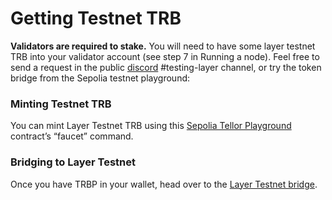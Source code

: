 # Getting Testnet TRB

**Validators are required to stake.**  You will need to have some layer testnet TRB into your validator account (see step 7 in Running a node). Feel free to send a request in the public [discord](https://discord.gg/tellor) #testing-layer channel, or try the token bridge from the Sepolia testnet playground:

### Minting Testnet TRB

You can mint Layer Testnet TRB using this [Sepolia Tellor Playground ](https://sepolia.etherscan.io/address/0x3251838bd813fdf6a97D32781e011cce8D225d59#writeContract)contract’s “faucet” command.

### Bridging to Layer Testnet

Once you have TRBP in your wallet, head over to the [Layer Testnet bridge](https://sepolia.etherscan.io/address/0x33ECe02327a3f90C0B2C84Cd8Ce3c380c04aB6D6#writeContract).
